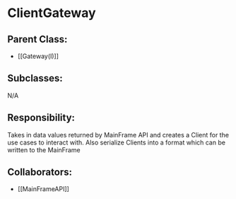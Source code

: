 # ClientGateway

## Parent Class:
- [[Gateway(I)]]

## Subclasses:
N/A

## Responsibility:
Takes in data values returned by MainFrame API and creates a Client for the use cases to interact with. Also serialize Clients into a format which can be written to the MainFrame

## Collaborators:
- [[MainFrameAPI]]